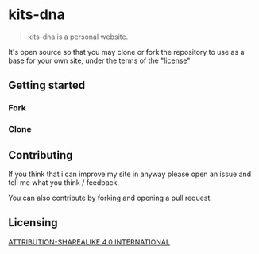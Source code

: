 # kits-dna

> kits-dna is a personal website.

It's open source so that you may clone or fork the repository to use as a base for your own site, under the terms of the ["license"]()

## Getting started



### Fork



### Clone



## Contributing

If you think that i can improve my site in anyway please open an issue and tell me what you think / feedback. 

You can also contribute by forking and opening a pull request.

## Licensing

[ATTRIBUTION-SHAREALIKE 4.0 INTERNATIONAL](https://creativecommons.org/licenses/by-sa/4.0/)
